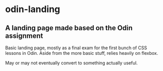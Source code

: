 # odin-landing

## A landing page made based on the Odin assignment

Basic landing page, mostly as a final exam for the 
first bunch of CSS lessons in Odin. Aside from the 
more basic stuff, relies heavily on flexbox.

May or may not eventually convert to something actually
useful.
